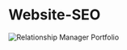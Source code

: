 # Website-SEO


![Relationship Manager Portfolio](https://github.com/user-attachments/assets/4b78d9d8-8c3b-4612-b7c2-c29fca6a8def)
